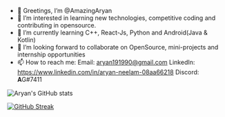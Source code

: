 - 👋 Greetings, I’m @AmazingAryan
- 👀 I’m interested in learning new technologies, competitive coding and contributing in opensource.
- 🌱 I’m currently learning C++, React-Js, Python and Android(Java & Kotlin)
- 💞️ I’m looking forward to collaborate on OpenSource, mini-projects and internship opportunities
- 📫 How to reach me: Email: aryan191990@gmail.com LinkedIn: https://www.linkedin.com/in/aryan-neelam-08aa66218 Discord: 𝐀G#7411

<!---
AmazingAryan/AmazingAryan is a ✨ special ✨ repository because its `README.md` (this file) appears on your GitHub profile.
You can click the Preview link to take a look at your changes.
--->

![Aryan's GitHub stats](https://github-readme-stats.vercel.app/api?username=AmazingAryan&show_icons=true&theme=algolia)



[![GitHub Streak](https://github-readme-streak-stats.herokuapp.com?user=AmazingAryan&theme=algolia)](https://git.io/streak-stats)

